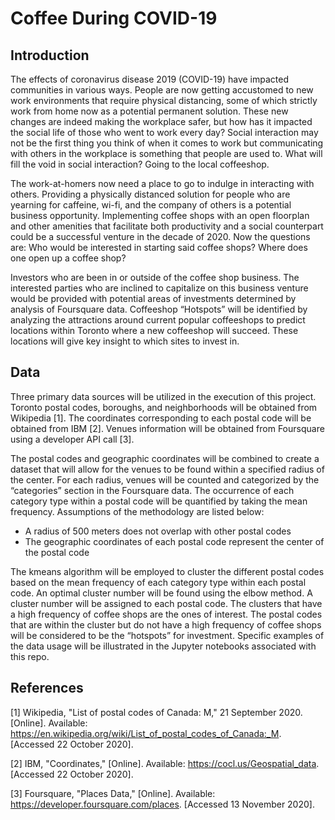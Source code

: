# Coffee During COVID-19
## Introduction

The effects of coronavirus disease 2019 (COVID-19) have impacted communities in various ways. People are now getting accustomed to new work environments that require physical distancing, some of which strictly work from home now as a potential permanent solution. These new changes are indeed making the workplace safer, but how has it impacted the social life of those who went to work every day? Social interaction may not be the first thing you think of when it comes to work but communicating with others in the workplace is something that people are used to. What will fill the void in social interaction? Going to the local coffeeshop. 

The work-at-homers now need a place to go to indulge in interacting with others. Providing a physically distanced solution for people who are yearning for caffeine, wi-fi, and the company of others is a potential business opportunity. Implementing coffee shops with an open floorplan and other amenities that facilitate both productivity and a social counterpart could be a successful venture in the decade of 2020. Now the questions are: Who would be interested in starting said coffee shops? Where does one open up a coffee shop?

Investors who are been in or outside of the coffee shop business. The interested parties who are inclined to capitalize on this business venture would be provided with potential areas of investments determined by analysis of Foursquare data. Coffeeshop “Hotspots” will be identified by analyzing the attractions around current popular coffeeshops to predict locations within Toronto where a new coffeeshop will succeed. These locations will give key insight to which sites to invest in.

## Data

Three primary data sources will be utilized in the execution of this project. Toronto postal codes, boroughs, and neighborhoods will be obtained from Wikipedia [1]. The coordinates corresponding to each postal code will be obtained from IBM [2]. Venues information will be obtained from Foursquare using a developer API call [3]. 

The postal codes and geographic coordinates will be combined to create a dataset that will allow for the venues to be found within a specified radius of the center. For each radius, venues will be counted and categorized by the “categories” section in the Foursquare data. The occurrence of each category type within a postal code will be quantified by taking the mean frequency. Assumptions of the methodology are listed below:

- A radius of 500 meters does not overlap with other postal codes
- The geographic coordinates of each postal code represent the center of the postal code

The kmeans algorithm will be employed to cluster the different postal codes based on the mean frequency of each category type within each postal code. An optimal cluster number will be found using the elbow method. A cluster number will be assigned to each postal code. The clusters that have a high frequency of coffee shops are the ones of interest. The postal codes that are within the cluster but do not have a high frequency of coffee shops will be considered to be the “hotspots” for investment. Specific examples of the data usage will be illustrated in the Jupyter notebooks associated with this repo. 

## References
[1] 	Wikipedia, "List of postal codes of Canada: M," 21 September 2020. [Online]. Available: https://en.wikipedia.org/wiki/List_of_postal_codes_of_Canada:_M. [Accessed 22 October 2020].

[2] 	IBM, "Coordinates," [Online]. Available: https://cocl.us/Geospatial_data. [Accessed 22 October 2020].

[3] 	Foursquare, "Places Data," [Online]. Available: https://developer.foursquare.com/places. [Accessed 13 November 2020].
